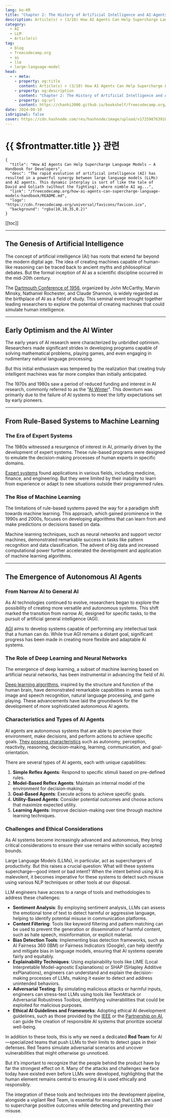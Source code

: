 ```yaml
---
lang: ko-KR
title: "Chapter 2: The History of Artificial Intelligence and AI-Agents"
description: Article(s) > (3/10) How AI Agents Can Help Supercharge Language Models – A Handbook for Developers [Full Book] 
category: 
  - AI
  - LLM
  - Article(s)
tag: 
  - blog
  - freecodecamp.org
  - ai
  - llm
  - large-language-model
head:
  - - meta:
    - property: og:title
      content: Article(s) > (3/10) How AI Agents Can Help Supercharge Language Models – A Handbook for Developers [Full Book]
    - property: og:description
      content: "Chapter 2: The History of Artificial Intelligence and AI-Agents"
    - property: og:url
      content: https://chanhi2000.github.io/bookshelf/freecodecamp.org/how-ai-agents-can-supercharge-language-models-handbook/chapter-2-the-history-of-artificial-intelligence-and-ai-agents.html
date: 2024-09-10
isOriginal: false
cover: https://cdn.hashnode.com/res/hashnode/image/upload/v1725987639185/f8bf1775-b3d3-415e-b864-4425484600f2.jpeg
---
```


# {{ $frontmatter.title }} 관련

```component VPCard
{
  "title": "How AI Agents Can Help Supercharge Language Models – A Handbook for Developers",
  "desc": "The rapid evolution of artificial intelligence (AI) has resulted in a powerful synergy between large language models (LLMs) and AI agents. This dynamic interplay is sort of like the tale of David and Goliath (without the fighting), where nimble AI ag...",
  "link": "/freecodecamp.org/how-ai-agents-can-supercharge-language-models-handbook/README.md",
  "logo": "https://cdn.freecodecamp.org/universal/favicons/favicon.ico",
  "background": "rgba(10,10,35,0.2)"
}
```

[[toc]]

---

<SiteInfo
  name="How AI Agents Can Help Supercharge Language Models – A Handbook for Developers"
  desc="The rapid evolution of artificial intelligence (AI) has resulted in a powerful synergy between large language models (LLMs) and AI agents. This dynamic interplay is sort of like the tale of David and Goliath (without the fighting), where nimble AI ag..."
  url="https://freecodecamp.org/news/how-ai-agents-can-supercharge-language-models-handbook/"
  logo="https://cdn.freecodecamp.org/universal/favicons/favicon.ico"
  preview="https://cdn.hashnode.com/res/hashnode/image/upload/v1725987639185/f8bf1775-b3d3-415e-b864-4425484600f2.jpeg"/>

## The Genesis of Artificial Intelligence

The concept of artificial intelligence (AI) has roots that extend far beyond the modern digital age. The idea of creating machines capable of human-like reasoning can be traced back to ancient myths and philosophical debates. But the formal inception of AI as a scientific discipline occurred in the mid-20th century.

The [<FontIcon icon="fas fa-globe"/>Dartmouth Conference of 1956](https://spectrum.ieee.org/dartmouth-ai-workshop), organized by John McCarthy, Marvin Minsky, Nathaniel Rochester, and Claude Shannon, is widely regarded as the birthplace of AI as a field of study. This seminal event brought together leading researchers to explore the potential of creating machines that could simulate human intelligence.

---

## Early Optimism and the AI Winter

The early years of AI research were characterized by unbridled optimism. Researchers made significant strides in developing programs capable of solving mathematical problems, playing games, and even engaging in rudimentary natural language processing.

But this initial enthusiasm was tempered by the realization that creating truly intelligent machines was far more complex than initially anticipated.

The 1970s and 1980s saw a period of reduced funding and interest in AI research, commonly referred to as the "[<FontIcon icon="fa-brands fa-wikipedia-w"/>AI Winter](https://en.wikipedia.org/wiki/History_of_artificial_intelligence#First_AI_Winter_(1974%E2%80%931980))". This downturn was primarily due to the failure of AI systems to meet the lofty expectations set by early pioneers.

---

## From Rule-Based Systems to Machine Learning

### The Era of Expert Systems

The 1980s witnessed a resurgence of interest in AI, primarily driven by the development of expert systems. These rule-based programs were designed to emulate the decision-making processes of human experts in specific domains.

[<FontIcon icon="fas fa-globe"/>Expert systems](https://javatpoint.com/expert-systems-in-artificial-intelligence) found applications in various fields, including medicine, finance, and engineering. But they were limited by their inability to learn from experience or adapt to new situations outside their programmed rules.

### The Rise of Machine Learning

The limitations of rule-based systems paved the way for a paradigm shift towards machine learning. This approach, which gained prominence in the 1990s and 2000s, focuses on developing algorithms that can learn from and make predictions or decisions based on data.

Machine learning techniques, such as neural networks and support vector machines, demonstrated remarkable success in tasks like pattern recognition and data classification. The advent of big data and increased computational power further accelerated the development and application of machine learning algorithms.

---

## The Emergence of Autonomous AI Agents

### From Narrow AI to General AI

As AI technologies continued to evolve, researchers began to explore the possibility of creating more versatile and autonomous systems. This shift marked the transition from narrow AI, designed for specific tasks, to the pursuit of artificial general intelligence (AGI).

[<FontIcon icon="fa-brands fa-aws"/>AGI](https://aws.amazon.com/what-is/artificial-general-intelligence/) aims to develop systems capable of performing any intellectual task that a human can do. While true AGI remains a distant goal, significant progress has been made in creating more flexible and adaptable AI systems.

### The Role of Deep Learning and Neural Networks

The emergence of deep learning, a subset of machine learning based on artificial neural networks, has been instrumental in advancing the field of AI.

[<FontIcon icon="fas fa-globe"/>Deep learning algorithms](https://cloudflare.com/learning/ai/what-is-deep-learning/), inspired by the structure and function of the human brain, have demonstrated remarkable capabilities in areas such as image and speech recognition, natural language processing, and game playing. These advancements have laid the groundwork for the development of more sophisticated autonomous AI agents.

### Characteristics and Types of AI Agents

AI agents are autonomous systems that are able to perceive their environment, make decisions, and perform actions to achieve specific goals. [<FontIcon icon="fas fa-globe"/>They possess characteristics](https://simform.com/blog/ai-agent/) such as autonomy, perception, reactivity, reasoning, decision-making, learning, communication, and goal-orientation.

There are several types of AI agents, each with unique capabilities:

1. **Simple Reflex Agents**: Respond to specific stimuli based on pre-defined rules.
2. **Model-Based Reflex Agents**: Maintain an internal model of the environment for decision-making.
3. **Goal-Based Agents**: Execute actions to achieve specific goals.
4. **Utility-Based Agents**: Consider potential outcomes and choose actions that maximize expected utility.
5. **Learning Agents**: Improve decision-making over time through machine learning techniques.

### Challenges and Ethical Considerations

As AI systems become increasingly advanced and autonomous, they bring critical considerations to ensure their use remains within socially accepted bounds.

Large Language Models (LLMs), in particular, act as superchargers of productivity. But this raises a crucial question: What will these systems supercharge—good intent or bad intent? When the intent behind using AI is malevolent, it becomes imperative for these systems to detect such misuse using various NLP techniques or other tools at our disposal.

LLM engineers have access to a range of tools and methodologies to address these challenges:

- **Sentiment Analysis**: By employing sentiment analysis, LLMs can assess the emotional tone of text to detect harmful or aggressive language, helping to identify potential misuse in communication platforms.
- **Content Filtering**: Tools like keyword filtering and pattern matching can be used to prevent the generation or dissemination of harmful content, such as hate speech, misinformation, or explicit material.
- **Bias Detection Tools**: Implementing bias detection frameworks, such as AI Fairness 360 (IBM) or Fairness Indicators (Google), can help identify and mitigate bias in language models, ensuring that AI systems operate fairly and equitably.
- **Explainability Techniques**: Using explainability tools like LIME (Local Interpretable Model-agnostic Explanations) or SHAP (SHapley Additive exPlanations), engineers can understand and explain the decision-making processes of LLMs, making it easier to detect and address unintended behaviors.
- **Adversarial Testing**: By simulating malicious attacks or harmful inputs, engineers can stress-test LLMs using tools like TextAttack or Adversarial Robustness Toolbox, identifying vulnerabilities that could be exploited for malicious purposes.
- **Ethical AI Guidelines and Frameworks**: Adopting ethical AI development guidelines, such as those provided by the [<FontIcon icon="fas fa-globe"/>IEEE](https://standards.ieee.org/develop/) or the [<FontIcon icon="fas fa-globe"/>Partnership on AI](https://partnershiponai.org/), can guide the creation of responsible AI systems that prioritize societal well-being.

In addition to these tools, this is why we need a dedicated **Red Team** for AI—specialized teams that push LLMs to their limits to detect gaps in their defenses. Red Teams simulate adversarial scenarios and uncover vulnerabilities that might otherwise go unnoticed.

But it’s important to recognize that the people behind the product have by far the strongest effect on it. Many of the attacks and challenges we face today have existed even before LLMs were developed, highlighting that the human element remains central to ensuring AI is used ethically and responsibly.

The integration of these tools and techniques into the development pipeline, alongside a vigilant Red Team, is essential for ensuring that LLMs are used to supercharge positive outcomes while detecting and preventing their misuse.

